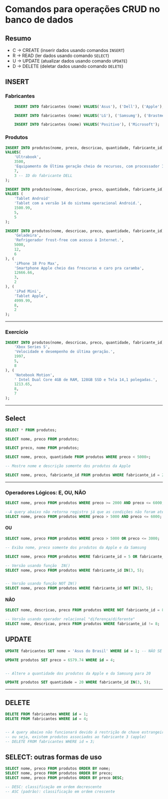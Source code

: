 # Comandos para operações CRUD no banco de dados

## Resumo

- C -> CREATE (inserir dados usando comandos `INSERT`) 
- R -> READ (ler dados usando comando `SELECT`)
- U -> UPDATE (atualizar dados usando comando `UPDATE`)
- D -> DELETE (deletar dados usando comando `DELETE`)

## INSERT

### Fabricantes

```sql
    INSERT INTO fabricantes (nome) VALUES('Asus'), ('Dell'), ('Apple');

    INSERT INTO fabricantes (nome) VALUES('LG'), ('Samsumg'), ('Brastmep');

    INSERT INTO fabricantes (nome) VALUES('Positivo'), ('Microsoft');

```

### Produtos
```sql
INSERT INTO produtos(nome, preco, descricao, quantidade, fabricante_id) 
VALUES(
    'Ultrabook', 
    3500,
    'Equipamento de Última geração cheio de recursos, com processador Intel Core i9 do balacobaco.',
    7,
    3 -- ID do fabricante DELL
);

INSERT INTO produtos(nome, descricao, preco, quantidade, fabricante_id) 
VALUES (
    'Tablet Android'
    'Tablet com a versão 14 do sistema operacional Android.',
    1500.99,
    5,
    5
);

INSERT INTO produtos(nome, descricao, preco, quantidade, fabricante_id) VALUES (
    'Geladeira',
    'Refrigerador frost-free com acesso á Internet.',
    5000,
    12,
    6
), (
    'iPhone 18 Pro Max',
    'Smartphone Apple cheio das frescuras e caro pra caramba',
    12666.66,
    3,
    2
), (
    'iPad Mini',
    'Tablet Apple',
    4999.99,
    8,
    2
);
```


---
### Exercício
```sql 
INSERT INTO produtos(nome, descricao, preco, quantidade, fabricante_id) VALUES (
    'Xbox Series S',
    'Velocidade e desempenho de última geração.',
    1997,
    5,
    8
), (
    'Notebook Motion',
    ' Intel Dual Core 4GB de RAM, 128GB SSD e Tela 14,1 polegadas.',
    1213.65,
    8,
    7
);
```


---
## Select

```sql
SELECT * FROM produtos;

SELECT nome, preco FROM produtos;

SELECT preco, nome FROM produtos;

SELECT nome, preco, quantidade FROM produtos WHERE preco < 5000>;

-- Mostre nome e descrição somente dos produtos da Apple

SELECT nome, preco, fabricante_id FROM produtos WHERE fabricante_id = 2 ;
```


---
### Operadores Lógicos: E, OU, NÃO

```sql
SELECT nome, preco FROM produtos WHERE preco >= 2000 AND preco <= 6000;

--A query abaixo não retorna registro já que as condições não foram atendidas
SELECT nome, preco FROM produtos WHERE preco > 5000 AND preco <= 6000;
```


#### OU
```sql
SELECT nome, preco FROM produtos WHERE preco > 5000 OR preco <= 3000;

-- Exiba nome, preco somente dos produtos da Apple e da Samsung

SELECT nome, preco FROM produtos WHERE fabricante_id = 5 OR fabricante_id = 2;

-- Versão usando função  IN()
SELECT nome, preco FROM produtos WHERE fabricante_id IN(3, 5);


-- Versão usando função NOT IN()
SELECT nome, preco FROM produtos WHERE fabricante_id NOT IN(3, 5);
```


#### NÃO
```sql
SELECT nome, descricao, preco FROM produtos WHERE NOT fabricante_id = 8;

-- Versão usando operador relacional "diferença/diferente"
SELECT nome, descricao, preco FROM produtos WHERE fabricante_id != 8;
```

## UPDATE

```sql
UPDATE fabricantes SET nome = 'Asus do Brasil' WHERE id = 1; -- NÃO SE ESQUECE DO WHERE!!

UPDATE produtos SET preco = 6579.74 WHERE id = 4;


-- Altere a quantidade dos produtos da Apple e da Samsung para 20

UPDATE produtos SET quantidade = 20 WHERE fabricante_id IN(3, 5);

```

--- 
## DELETE

```sql
DELETE FROM fabricantes WHERE id = 1;
DELETE FROM fabricantes WHERE id = 4;


-- A query abaixo não funcionará devido á restrição de chave estrangeira/relacionamento,
-- ou seja, existem produtos associados ao fabricante 3 (apple)
-- DELETE FROM fabricantes WHERE id = 3;
```

## SELECT: outras formas de uso

```sql
SELECT nome, preco FROM produtos ORDER BY nome;
SELECT nome, preco FROM produtos ORDER BY preco;
SELECT nome, preco FROM produtos ORDER BY preco DESC;

-- DESC: classificação em ordem decrescente
-- ASC (padrão): classificação em ordem crescente
```